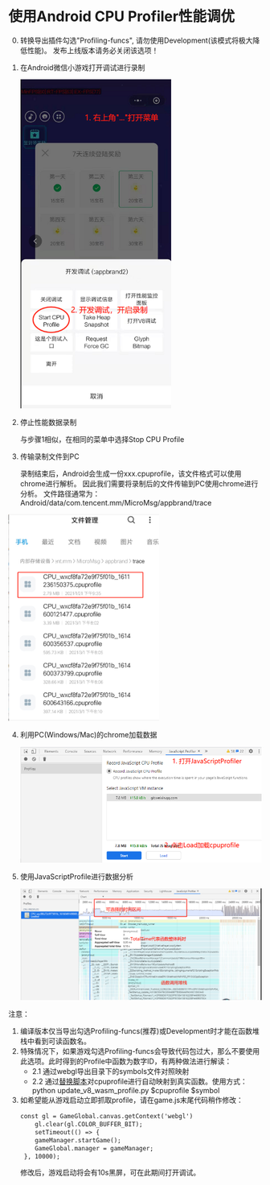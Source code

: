 # 使用Android CPU Profiler性能调优
0. 转换导出插件勾选"Profiling-funcs", 请勿使用Development(该模式将极大降低性能)。 发布上线版本请务必关闭该选项！
1. 在Android微信小游戏打开调试进行录制

   <img src='../image/androidprofile1.png' width="300"/>

2. 停止性能数据录制

    与步骤1相似，在相同的菜单中选择Stop CPU Profile

3. 传输录制文件到PC
   
    录制结束后，Android会生成一份xxx.cpuprofile，该文件格式可以使用chrome进行解析。
因此我们需要将录制后的文件传输到PC使用chrome进行分析。
文件路径通常为：Android/data/com.tencent.mm/MicroMsg/appbrand/trace
<img src='../image/androidprofile2.png' width="300"/>


4. 利用PC(Windows/Mac)的chrome加载数据

    <img src='../image/androidprofile3.png' width="500"/>

5. 使用JavaScriptProfile进行数据分析
   
    <img src='../image/androidprofile4.png' width="700"/> 

注意：
1. 编译版本仅当导出勾选Profiling-funcs(推荐)或Development时才能在函数堆栈中看到可读函数名。
2. 特殊情况下，如果游戏勾选Profiling-funcs会导致代码包过大，那么不要使用此选项。此时得到的Profile中函数为数字ID，有两种做法进行解读：
    - 2.1 通过webgl导出目录下的symbols文件对照映射
    - 2.2 通过[替换脚本](../tools/update_v8_wasm_profile.py)对cpuprofile进行自动映射到真实函数。使用方式：python update_v8_wasm_profile.py $cpuprofile $symbol
3. 如希望能从游戏启动立即抓取profile，请在game.js末尾代码稍作修改：
   ```
   const gl = GameGlobal.canvas.getContext('webgl') 
       gl.clear(gl.COLOR_BUFFER_BIT);
       setTimeout(() => {
       gameManager.startGame();
       GameGlobal.manager = gameManager;
    }, 10000);
    ```
    修改后，游戏启动将会有10s黑屏，可在此期间打开调试。

   
